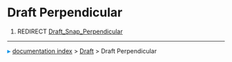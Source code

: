 # Draft Perpendicular
1.  REDIRECT [Draft_Snap_Perpendicular](Draft_Snap_Perpendicular.md)



---
![](images/Right_arrow.png) [documentation index](../README.md) > [Draft](Draft_Workbench.md) > Draft Perpendicular
